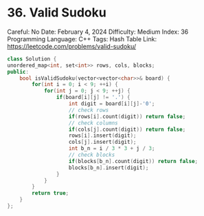 # 36. Valid Sudoku

Careful: No
Date: February 4, 2024
Difficulty: Medium
Index: 36
Programming Language: C++
Tags: Hash Table
Link: https://leetcode.com/problems/valid-sudoku/

```cpp
class Solution {
unordered_map<int, set<int>> rows, cols, blocks;
public:
    bool isValidSudoku(vector<vector<char>>& board) {
        for(int i = 0; i < 9; ++i) {
            for(int j = 0; j < 9; ++j) {
                if(board[i][j] != '.') {
                    int digit = board[i][j]-'0';
                    // check rows
                    if(rows[i].count(digit)) return false;
                    // check columns
                    if(cols[j].count(digit)) return false;
                    rows[i].insert(digit);
                    cols[j].insert(digit);
                    int b_n = i / 3 * 3 + j / 3;
                    // check blocks
                    if(blocks[b_n].count(digit)) return false;
                    blocks[b_n].insert(digit);
                }
            }
        }
        return true;
    }
};
```